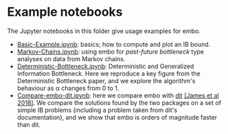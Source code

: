 # Example notebooks
The Jupyter notebooks in this folder give usage examples for embo.

- [Basic-Example.ipynb](Basic-Example.ipynb): basics; how to compute
  and plot an IB bound.
- [Markov-Chains.ipynb](Markov-Chains.ipynb): using embo for
  *past-future bottleneck* type analyses on data from Markov chains.
- [Deterministic-Bottleneck.ipynb](Deterministic-Bottleneck.ipynb):
  Deterministic and Generalized Information Bottleneck. Here we
  reproduce a key figure from the Deterministic Bottleneck paper, and
  we explore the algorithm's behaviour as α changes from 0 to 1.
- [Compare-embo-dit.ipynb](Compare-embo-dit.ipynb): here we compare
  embo with [dit](https://pypi.org/project/dit) [[James et al
  2018]](https://doi.org/10.21105/joss.00738). We compare the
  solutions found by the two packages on a set of simple IB problems
  (including a problem taken from dit's documentation), and we show
  that embo is orders of magnitude faster than dit.

